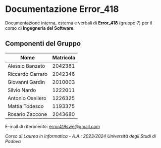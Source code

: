 # Documentazione Error_418

Documentazione interna, esterna e verbali di **Error_418** (gruppo 7) per il corso di **Ingegneria del Software**.

## Componenti del Gruppo

| Nome             | Matricola |
| ---------------- | --------- |
| Alessio Banzato  | 2042381   |
| Riccardo Carraro | 2042346   |
| Giovanni Gardin  | 2010003   |
| Silvio Nardo     | 1222011   |
| Antonio Oseliero | 1226325   |
| Mattia Todesco   | 1193375   |
| Rosario Zaccone  | 2043680   |

E-mail di riferimento: error418swe@gmail.com

*Corso di Laurea in Informatica - A.A.: 2023/2024*
*Università degli Studi di Padova*